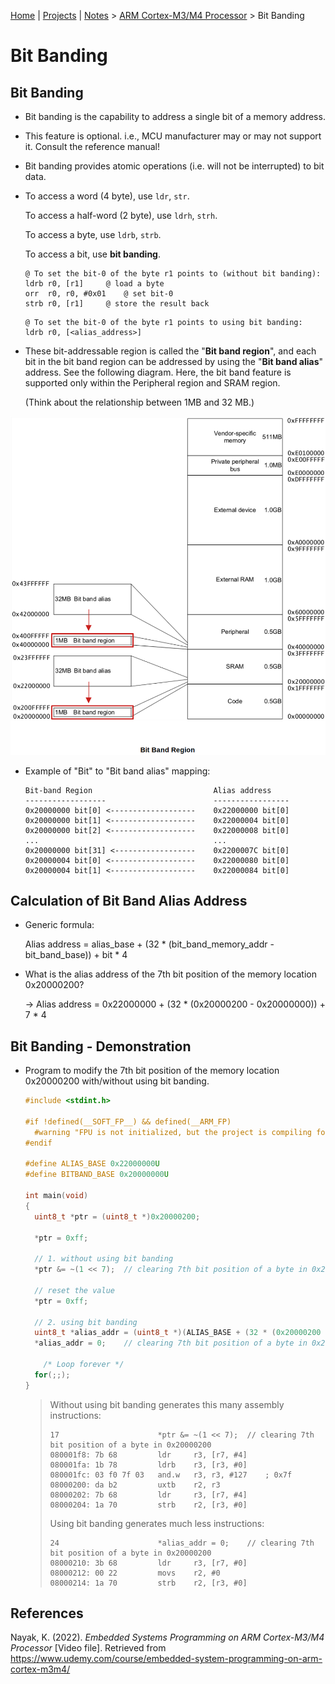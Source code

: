 [Home](../../) | [Projects](../../projects) | [Notes](../) > <a href="./">ARM Cortex-M3/M4 Processor</a> > Bit Banding

# Bit Banding



## Bit Banding

* Bit banding is the capability to address a single bit of a memory address.

* This feature is optional. i.e., MCU manufacturer may or may not support it. Consult the reference manual!

* Bit banding provides atomic operations (i.e. will not be interrupted) to bit data.

* To access a word (4 byte), use `ldr`, `str`.

  To access a half-word (2 byte), use `ldrh`, `strh`.

  To access a byte, use `ldrb`, `strb`.

  To access a bit, use **bit banding**.

  ```assembly
  @ To set the bit-0 of the byte r1 points to (without bit banding):
  ldrb r0, [r1]		@ load a byte
  orr  r0, r0, #0x01	@ set bit-0
  strb r0, [r1]		@ store the result back 
  ```

  ```assembly
  @ To set the bit-0 of the byte r1 points to using bit banding:
  ldrb r0, [<alias_address>]
  ```

* These bit-addressable region is called the "**Bit band region**", and each bit in the bit band region can be addressed by using the "**Bit band alias**" address. See the following diagram. Here, the bit band feature is supported only within the Peripheral region and SRAM region.

  (Think about the relationship between 1MB and 32 MB.)



<img src="./img/bit-band-region.png" alt="bit-band-region" width="700">



* Example of "Bit" to "Bit band alias" mapping:

  ```plain
  Bit-band Region							Alias address
  ------------------						-----------------
  0x20000000 bit[0] <-------------------	0x22000000 bit[0]
  0x20000000 bit[1] <-------------------	0x22000004 bit[0]
  0x20000000 bit[2] <-------------------	0x22000008 bit[0]
  ...										...
  0x20000000 bit[31] <------------------	0x2200007C bit[0]
  0x20000004 bit[0] <-------------------	0x22000080 bit[0]
  0x20000004 bit[1] <-------------------	0x22000084 bit[0]
  ```



## Calculation of Bit Band Alias Address

* Generic formula:

  Alias address = alias_base + (32 * (bit_band_memory_addr - bit_band_base)) + bit * 4

* What is the alias address of the 7th bit position of the memory location 0x20000200?

  $\to$ Alias address = 0x22000000 + (32 * (0x20000200 - 0x20000000)) + 7 * 4



## Bit Banding - Demonstration

* Program to modify the 7th bit position of the memory location 0x20000200 with/without using bit banding.

  ```c
  #include <stdint.h>
  
  #if !defined(__SOFT_FP__) && defined(__ARM_FP)
    #warning "FPU is not initialized, but the project is compiling for an FPU. Please initialize the FPU before use."
  #endif
  
  #define ALIAS_BASE 0x22000000U
  #define BITBAND_BASE 0x20000000U
  
  int main(void)
  {
  	uint8_t *ptr = (uint8_t *)0x20000200;
  
  	*ptr = 0xff;
  
  	// 1. without using bit banding
  	*ptr &= ~(1 << 7);	// clearing 7th bit position of a byte in 0x20000200
  
  	// reset the value
  	*ptr = 0xff;
  
  	// 2. using bit banding
  	uint8_t *alias_addr = (uint8_t *)(ALIAS_BASE + (32 * (0x20000200 - BITBAND_BASE)) + 7 * 4);
  	*alias_addr = 0;	// clearing 7th bit position of a byte in 0x20000200
  
      /* Loop forever */
  	for(;;);
  }
  ```

  > Without using bit banding generates this many assembly instructions:
  >
  > ```assembly
  > 17                    	*ptr &= ~(1 << 7);	// clearing 7th bit position of a byte in 0x20000200
  > 080001f8: 7b 68         ldr     r3, [r7, #4]
  > 080001fa: 1b 78         ldrb    r3, [r3, #0]
  > 080001fc: 03 f0 7f 03   and.w   r3, r3, #127    ; 0x7f
  > 08000200: da b2         uxtb    r2, r3
  > 08000202: 7b 68         ldr     r3, [r7, #4]
  > 08000204: 1a 70         strb    r2, [r3, #0]
  > ```
  >
  > Using bit banding generates much less instructions:
  >
  > ```assembly
  > 24                    	*alias_addr = 0;	// clearing 7th bit position of a byte in 0x20000200
  > 08000210: 3b 68         ldr     r3, [r7, #0]
  > 08000212: 00 22         movs    r2, #0
  > 08000214: 1a 70         strb    r2, [r3, #0]
  > ```






## References

Nayak, K. (2022). *Embedded Systems Programming on ARM Cortex-M3/M4 Processor* [Video file]. Retrieved from  https://www.udemy.com/course/embedded-system-programming-on-arm-cortex-m3m4/
